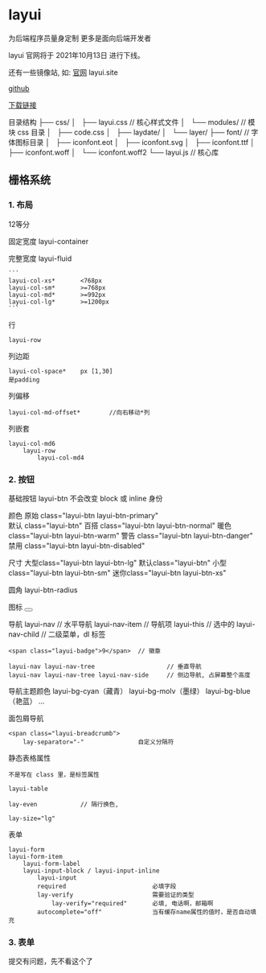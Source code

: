 # layui

为后端程序员量身定制
更多是面向后端开发者

layui 官网将于 2021年10月13日 进行下线。

还有一些镜像站, 如:
    [官网](http://layui.org.cn/)
    layui.site

[github](https://github.com/layui/layui.git)

[下载链接](http://layui.org.cn/upload/lib/layui-v2.7.6.zip)

目录结构
├── css/
│   ├── layui.css               // 核心样式文件
│   └── modules/                // 模块 css 目录
│       ├── code.css
│       ├── laydate/
│       └── layer/
├── font/                       // 字体图标目录
│   ├── iconfont.eot
│   ├── iconfont.svg
│   ├── iconfont.ttf
│   ├── iconfont.woff
│   └── iconfont.woff2
└── layui.js                    // 核心库

## 栅格系统

### 1. 布局

12等分

固定宽度
    layui-container

完整宽度
    layui-fluid

    ```
    layui-col-xs*       <768px
    layui-col-sm*       >=768px
    layui-col-md*       >=992px
    layui-col-lg*       >=1200px
    ```
行

    layui-row

列边距

    layui-col-space*    px [1,30]
    是padding

列偏移

    layui-col-md-offset*        //向右移动*列

列嵌套

    layui-col-md6
        layui-row
            layui-col-md4

### 2. 按钮

基础按钮
    layui-btn
    不会改变 block 或 inline 身份

颜色
    原始    class="layui-btn layui-btn-primary"     
    默认    class="layui-btn"
    百搭    class="layui-btn layui-btn-normal"
    暖色    class="layui-btn layui-btn-warm"
    警告    class="layui-btn layui-btn-danger"
    禁用    class="layui-btn layui-btn-disabled"

尺寸
    大型class="layui-btn layui-btn-lg"
    默认class="layui-btn"
    小型class="layui-btn layui-btn-sm"
    迷你class="layui-btn layui-btn-xs"

圆角
    layui-btn-radius

图标
    <button type="button" class="layui-btn layui-btn-sm layui-btn-primary">
        <i class="layui-icon layui-icon-left"></i>
    </button>

导航
    layui-nav           // 水平导航
    layui-nav-item      // 导航项
    layui-this          // 选中的
    layui-nav-child     // 二级菜单，dl 标签

    <span class="layui-badge">9</span>  // 徽章

    layui-nav layui-nav-tree                    // 垂直导航
    layui-nav layui-nav-tree layui-nav-side     // 侧边导航, 占屏幕整个高度

导航主题颜色
        layui-bg-cyan（藏青）
        layui-bg-molv（墨绿）
        layui-bg-blue（艳蓝）
        ...

面包屑导航

    <span class="layui-breadcrumb">
        lay-separator="-"               自定义分隔符

静态表格属性

    不是写在 class 里，是标签属性

    layui-table

    lay-even            // 隔行换色, 

    lay-size="lg"

表单

    layui-form
    layui-form-item
        layui-form-label
        layui-input-block / layui-input-inline
            layui-input
            required                        必填字段
            lay-verify                      需要验证的类型
                lay-verify="required"       必填, 电话啊，邮箱啊
            autocomplete="off"              当有缓存name属性的值时，是否自动填充

### 3. 表单

提交有问题，先不看这个了
